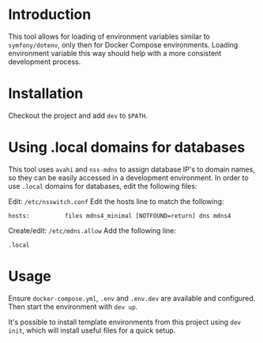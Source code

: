 # Introduction

This tool allows for loading of environment variables similar to 
`symfony/dotenv`, only then for Docker Compose environments. Loading 
environment variable this way should help with a more consistent development
process.

# Installation

Checkout the project and add `dev` to `$PATH`.

# Using .local domains for databases
This tool uses `avahi` and `nss-mdns` to assign database IP's to domain names,
so they can be easily accessed in a development environment. In order to use 
`.local` domains for databases, edit the following files:

Edit: `/etc/nsswitch.conf`
Edit the hosts line to match the following:
```
hosts:          files mdns4_minimal [NOTFOUND=return] dns mdns4
```

Create/edit: `/etc/mdns.allow`
Add the following line:
```
.local
```

# Usage

Ensure `docker-compose.yml`, `.env` and `.env.dev` are available and
configured. Then start the environment with `dev up`.

It's possible to install template environments from this project using `dev
init`, which will install useful files for a quick setup.
